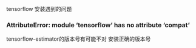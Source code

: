 tensorflow 安装遇到的问题
### AttributeError: module ‘tensorflow’ has no attribute ‘compat’
tensorflow-estimator的版本号有可能不对 安装正确的版本号

